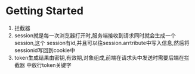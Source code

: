 # Getting Started
1. 拦截器
2. session就是每一次浏览器打开时,服务端接收到请求同时就会生成一个session,这个
session有id,并且可以往session.arrtribute中写入信息,然后将sessionid写回到cookie中
3. token生成结果由密钥,有效期,对象组成,前端在请求头中发送时需要后端在拦截器
中放行token关键字
